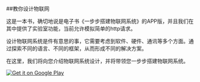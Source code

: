 ##教你设计物联网

这是一本书，确切地说是电子书《一步步搭建物联网系统》的APP版，并且我们在其中提供了实验室功能，当前允许模拟简单的http请求。


设计物联网系统是件有意思的事，它需要考虑到软件、硬件、通讯等多个方面。通过探索不同的语言、不同的框架，从而形成不同的解决方案。

在这里，我们将向您介绍物联网系统设计，并将带领您一步步搭建物联网系统。

<a href="https://play.google.com/store/apps/details?id=com.phodal.designiot">
  <img alt="Get it on Google Play"
       src="https://developer.android.com/images/brand/zh-cn_generic_rgb_wo_60.png" />
</a>